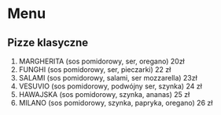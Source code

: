 # Menu

## Pizze klasyczne

1. MARGHERITA (sos pomidorowy, ser, oregano) 20zł
2. FUNGHI (sos pomidorowy, ser, pieczarki) 22 zł
3. SALAMI (sos pomidorowy, salami, ser mozzarella) 23zł
4. VESUVIO (sos pomidorowy, podwójny ser, szynka) 24 zł
5. HAWAJSKA (sos pomidorowy, szynka, ananas) 25 zł
6. MILANO (sos pomidorowy, szynka, papryka, oregano) 26 zł
